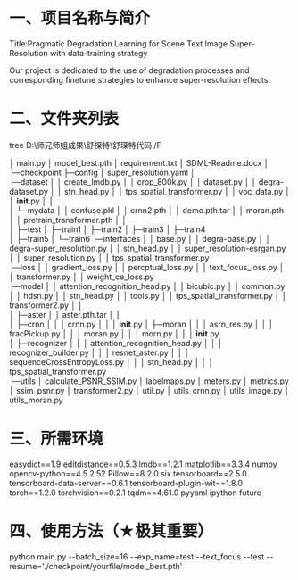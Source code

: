 # 一、项目名称与简介


Title:Pragmatic Degradation Learning for Scene Text Image Super-Resolution with data-training strategy

Our project is dedicated to the use of degradation processes and corresponding finetune strategies to enhance super-resolution effects.


# 二、文件夹列表
tree D:\师兄师姐成果\舒探特\舒琛特代码 /F 

│  main.py 
│  model_best.pth
│  requirement.txt
│  SDML-Readme.docx
│  
├─checkpoint
├─config
│      super_resolution.yaml
│      
├─dataset
│  │  create_lmdb.py
│  │  crop_800k.py
│  │  dataset.py
│  │  degra-dataset.py
│  │  stn_head.py
│  │  tps_spatial_transformer.py
│  │  voc_data.py
│  │  __init__.py
│  │  
│  └─mydata
│      │  confuse.pkl
│      │  crnn2.pth
│      │  demo.pth.tar
│      │  moran.pth
│      │  pretrain_transformer.pth
│      │  
│      ├─test
│      ├─train1
│      ├─train2
│      ├─train3
│      ├─train4  
│      ├─train5
│      └─train6
├─interfaces
│  │  base.py
│  │  degra-base.py
│  │  degra-super_resolution.py
│  │  stn_head.py
│  │  super_resolution-esrgan.py
│  │  super_resolution.py
│  │  tps_spatial_transformer.py  
├─loss
│  │  gradient_loss.py
│  │  percptual_loss.py
│  │  text_focus_loss.py
│  │  transformer.py
│  │  weight_ce_loss.py   
├─model
│  │  attention_recognition_head.py
│  │  bicubic.py
│  │  common.py
│  │  hdsn.py
│  │  stn_head.py
│  │  tools.py
│  │  tps_spatial_transformer.py
│  │  transformer2.py
│  │  
│  ├─aster
│  │      aster.pth.tar
│  │      
│  ├─crnn
│  │  │  crnn.py
│  │  │  __init__.py
│  ├─moran
│  │  │  asrn_res.py
│  │  │  fracPickup.py
│  │  │  moran.py
│  │  │  morn.py
│  │  │  __init__.py     
│  ├─recognizer
│  │  │  attention_recognition_head.py
│  │  │  recognizer_builder.py
│  │  │  resnet_aster.py
│  │  │  sequenceCrossEntropyLoss.py
│  │  │  stn_head.py
│  │  │  tps_spatial_transformer.py  
└─utils
    │  calculate_PSNR_SSIM.py
    │  labelmaps.py
    │  meters.py
    │  metrics.py
    │  ssim_psnr.py
    │  transformer2.py
    │  util.py
    │  utils_crnn.py
    │  utils_image.py
    │  utils_moran.py


# 三、所需环境
easydict==1.9
editdistance==0.5.3
lmdb==1.2.1
matplotlib==3.3.4
numpy
opencv-python==4.5.2.52
Pillow==8.2.0
six
tensorboard==2.5.0
tensorboard-data-server==0.6.1
tensorboard-plugin-wit==1.8.0
torch==1.2.0
torchvision==0.2.1
tqdm==4.61.0
pyyaml
ipython
future
# 四、使用方法（★极其重要）
python main.py --batch_size=16 --exp_name=test --text_focus --test --resume='./checkpoint/yourfile/model_best.pth' 